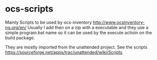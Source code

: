 ocs-scripts
===========

Mainly Scripts to be used by ocs-inventory http://www.ocsinventory-ng.org/en/
Usually I add then on a zip with a executable  and they use a simple program.bat name so it can be used by the execute actioin on the build package.

They are mostly imported from  the unattended project. See the scripts https://sourceforge.net/apps/trac/unattended/wiki/Scripts

